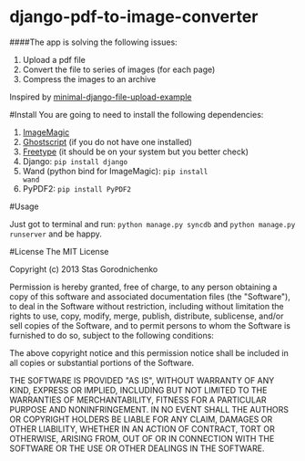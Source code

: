 django-pdf-to-image-converter
=============================

####The app is solving the following issues:

1. Upload a pdf file
2. Convert the file to series of images (for each page)
3. Compress the images to an archive

Inspired by [minimal-django-file-upload-example](https://github.com/doph/minimal-django-file-upload-example)

#Install
You are going to need to install the following dependencies:

1. [ImageMagic](http://www.imagemagick.org/script/index.php)
2. [Ghostscript](http://www.ghostscript.com) (if you do not have one installed)
3. [Freetype](http://www.freetype.org) (it should be on your system but you better check)
4. Django: <code>pip install django</code>
5. Wand (python bind for ImageMagic): <code>pip install wand</code>
6. PyPDF2: <code>pip install PyPDF2</code>

#Usage

Just got to terminal and run:
<code>python manage.py syncdb</code>
and
<code>python manage.py runserver</code> and be happy.

#License
The MIT License

Copyright (c) 2013 Stas Gorodnichenko

Permission is hereby granted, free of charge, to any person obtaining a copy of this software and associated documentation files (the "Software"), to deal in the Software without restriction, including without limitation the rights to use, copy, modify, merge, publish, distribute, sublicense, and/or sell copies of the Software, and to permit persons to whom the Software is furnished to do so, subject to the following conditions:

The above copyright notice and this permission notice shall be included in all copies or substantial portions of the Software.

THE SOFTWARE IS PROVIDED "AS IS", WITHOUT WARRANTY OF ANY KIND, EXPRESS OR IMPLIED, INCLUDING BUT NOT LIMITED TO THE WARRANTIES OF MERCHANTABILITY, FITNESS FOR A PARTICULAR PURPOSE AND NONINFRINGEMENT. IN NO EVENT SHALL THE AUTHORS OR COPYRIGHT HOLDERS BE LIABLE FOR ANY CLAIM, DAMAGES OR OTHER LIABILITY, WHETHER IN AN ACTION OF CONTRACT, TORT OR OTHERWISE, ARISING FROM, OUT OF OR IN CONNECTION WITH THE SOFTWARE OR THE USE OR OTHER DEALINGS IN THE SOFTWARE.